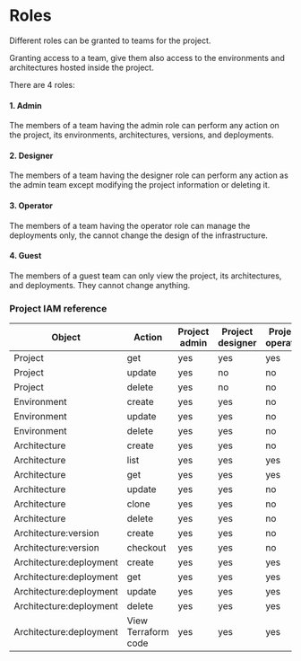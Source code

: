# Roles

Different roles can be granted to teams for the project.

Granting access to a team, give them also access to the environments and architectures hosted inside the project.

There are 4 roles:

#### 1. Admin

The members of a team having the admin role can perform any action on the project, its environments, architectures, versions, and deployments.

#### 2. Designer

The members of a team having the designer role can perform any action as the admin team except modifying the project information or deleting it.

#### 3. Operator

The members of a team having the operator role can manage the deployments only, the cannot change the design of the infrastructure.

#### 4. Guest

The members of a guest team can only view the project, its architectures, and deployments. They cannot change anything.

### Project IAM reference

| Object                  | Action              | Project admin | Project designer | Project operator | Project guest |
| ----------------------- | ------------------- | ------------- | ---------------- | ---------------- | ------------- |
| Project                 | get                 | yes           | yes              | yes              | yes           |
| Project                 | update              | yes           | no               | no               | no            |
| Project                 | delete              | yes           | no               | no               | no            |
| Environment             | create              | yes           | yes              | no               | no            |
| Environment             | update              | yes           | yes              | no               | no            |
| Environment             | delete              | yes           | yes              | no               | no            |
| Architecture            | create              | yes           | yes              | no               | no            |
| Architecture            | list                | yes           | yes              | yes              | yes           |
| Architecture            | get                 | yes           | yes              | yes              | yes           |
| Architecture            | update              | yes           | yes              | no               | no            |
| Architecture            | clone               | yes           | yes              | no               | no            |
| Architecture            | delete              | yes           | yes              | no               | no            |
| Architecture:version    | create              | yes           | yes              | no               | no            |
| Architecture:version    | checkout            | yes           | yes              | no               | no            |
| Architecture:deployment | create              | yes           | yes              | yes              | no            |
| Architecture:deployment | get                 | yes           | yes              | yes              | yes           |
| Architecture:deployment | update              | yes           | yes              | yes              | no            |
| Architecture:deployment | delete              | yes           | yes              | yes              | no            |
| Architecture:deployment | View Terraform code | yes           | yes              | yes              | no            |
